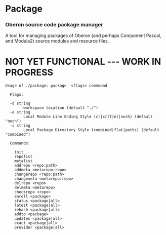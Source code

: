 # Package
### Oberon source code package manager
A tool for managing packages of Oberon (and perhaps Component Pascal, and Modula2) source modules and resource files.

# NOT YET FUNCTIONAL --- WORK IN PROGRESS
```
Usage of ./package: package  <flags> commmand 

  Flags:

  -d string
    	workspace location (default "./")
  -e string
    	Local Module Line Ending Style (cr|crlf|nl|noch) (default "noch")
  -s string
    	Local Package Directory Style (combined|flat|paths) (default "combined")

  Commands:

    init
    repolist
    metalist
    addrepo <repo:path>
    addmeta <metarepo:repo>
    changerepo <repo:path>
    changemeta <metarepo:repo>
    delrepo <repo>
    delmeta <metarepo>
    checkrepo <repo>
    enroll <package>
    status <package|all>
    latest <package|all>
    rehash <package|all>
    addto <package>
    updates <package|all>
    exact <package|all>
    provider <package|all>
```
